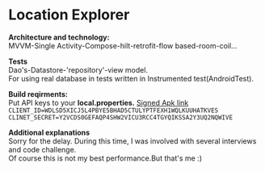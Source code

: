 # Location Explorer
**Architecture and technology:** <br>
MVVM-Single Activity-Compose-hilt-retrofit-flow based-room-coil...

**Tests**<br>
Dao's-Datastore-'repository'-view model.<br>
For using real database in tests written in Instrumented test(AndroidTest).

**Build reqirments:**<br>
Put API keys to your **local.properties.** [Signed Apk link](https://gitlab.com/pejman-74/LocationExplorer/-/tree/Develop/app/debug)<br>
`CLIENT_ID=WDLSD5XICJ5L4PBYE5BHAD5CTULYPTFEXH1WQLKUUHATKVES ` <br>
`CLINET_SECRET=Y2VCDS0GEFAQP4SHW2VICU3RCC4TGYQIKSSA2Y3UQ2NQWIVE `<br>

**Additional explanations**<br>
Sorry for the delay. During this time, I was involved with several interviews and code challenge.<br>
Of course this is not my best performance.But that's me :)


